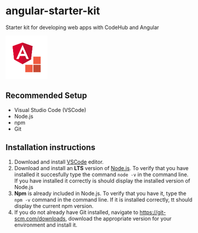 # angular-starter-kit
Starter kit for developing web apps with CodeHub and Angular

![Logo](ngCodehub.png)

## Recommended Setup

- Visual Studio Code (VSCode)
- Node.js
- npm
- Git

## Installation instructions

1. Download and install [VSCode](https://code.visualstudio.com/download) editor.
2. Download and install an **LTS** version of [Node.js](https://nodejs.org/). To verify that you have installed it succesfully type the command `node -v` in the command line. If you have installed it correctly is should display the installed version of Node.js
3. **Npm** is already included in Node.js. To verify that you have it, type the `npm -v` command in the command line. If it is installed correctly, tt should display the current npm version.
4. If you do not already have Git installed, navigate to https://git-scm.com/downloads, download the appropriate version for your environment and install it. 


